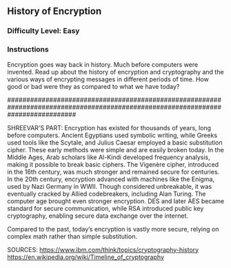## History of Encryption

### Difficulty Level: Easy

### Instructions
Encryption goes way back in history. Much before computers were invented. Read up about the history of encryption and cryptography and the various ways of encrypting messages in different periods of time. How good or bad were they as compared to what we have today?

##################################################################################################################################

SHREEVAR'S PART:
Encryption has existed for thousands of years, long before computers. Ancient Egyptians used symbolic writing, while Greeks used tools like the Scytale, and Julius Caesar employed a basic substitution cipher. These early methods were simple and are easily broken today. In the Middle Ages, Arab scholars like Al-Kindi developed frequency analysis, making it possible to break basic ciphers. The Vigenère cipher, introduced in the 16th century, was much stronger and remained secure for centuries. In the 20th century, encryption advanced with machines like the Enigma, used by Nazi Germany in WWII. Though considered unbreakable, it was eventually cracked by Allied codebreakers, including Alan Turing. The computer age brought even stronger encryption. DES and later AES became standard for secure communication, while RSA introduced public key cryptography, enabling secure data exchange over the internet.

Compared to the past, today’s encryption is vastly more secure, relying on complex math rather than simple substitution.

SOURCES: https://www.ibm.com/think/topics/cryptography-history
         https://en.wikipedia.org/wiki/Timeline_of_cryptography